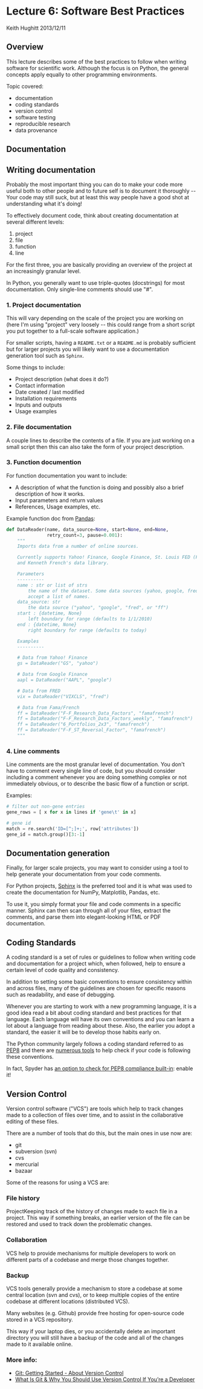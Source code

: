 Lecture 6: Software Best Practices
==================================
Keith Hughitt
2013/12/11

Overview
--------

This lecture describes some of the best practices to follow when writing
software for scientific work. Although the focus is on Python, the general
concepts apply equally to other programming environments.

Topic covered:

* documentation
* coding standards
* version control
* software testing
* reproducible research
* data provenance

Documentation
-------------

## Writing documentation

Probably the most important thing you can do to make your code more useful both
to other people and to future self is to document it thoroughly -- Your code 
may still suck, but at least this way people have a good shot at understanding
what it's doing!

To effectively document code, think about creating documentation at several
different levels:

1. project
2. file
3. function
4. line

For the first three, you are basically providing an overview of the project
at an increasingly granular level.

In Python, you generally want to use triple-quotes (docstrings) for most
documentation. Only single-line comments should use "#".

### 1. Project documentation

This will vary depending on the scale of the project you are working on (here
I'm using "project" very loosely -- this could range from a short script you
put together to a full-scale software application.)

For smaller scripts, having a `README.txt` or a `README.md` is probably 
sufficient but for larger projects you will likely want to use a documentation 
generation tool such as `Sphinx`.

Some things to include:

* Project description (what does it do?)
* Contact information
* Date created / last modified
* Installation requirements
* Inputs and outputs
* Usage examples

### 2. File documentation

A couple lines to describe the contents of a file. If you are just working on
a small script then this can also take the form of your project description.

### 3. Function documention

For function documentation you want to include:

* A description of what the function is doing and possibly also a brief
  description of how it works.
* Input parameters and return values
* References, Usage examples, etc.

Example function doc from
[Pandas](https://github.com/pydata/pandas/blob/master/pandas/io/data.py):

```python
def DataReader(name, data_source=None, start=None, end=None,
               retry_count=3, pause=0.001):
    """
    Imports data from a number of online sources.

    Currently supports Yahoo! Finance, Google Finance, St. Louis FED (FRED)
    and Kenneth French's data library.

    Parameters
    ----------
    name : str or list of strs
        the name of the dataset. Some data sources (yahoo, google, fred) will
        accept a list of names.
    data_source: str
        the data source ("yahoo", "google", "fred", or "ff")
    start : {datetime, None}
        left boundary for range (defaults to 1/1/2010)
    end : {datetime, None}
        right boundary for range (defaults to today)

    Examples
    ----------

    # Data from Yahoo! Finance
    gs = DataReader("GS", "yahoo")

    # Data from Google Finance
    aapl = DataReader("AAPL", "google")

    # Data from FRED
    vix = DataReader("VIXCLS", "fred")

    # Data from Fama/French
    ff = DataReader("F-F_Research_Data_Factors", "famafrench")
    ff = DataReader("F-F_Research_Data_Factors_weekly", "famafrench")
    ff = DataReader("6_Portfolios_2x3", "famafrench")
    ff = DataReader("F-F_ST_Reversal_Factor", "famafrench")
    """
```

### 4. Line comments

Line comments are the most granular level of documentation. You don't have to
comment every single line of code, but you should consider including a comment
whenever you are doing something complex or not immediately obvious, or to
describe the basic flow of a function or script.

Examples:

```python
# filter out non-gene entries
gene_rows = [ x for x in lines if 'gene\t' in x]

# gene id
match = re.search('ID=[^;]+;', row['attributes'])
gene_id = match.group()[3:-1]
```

## Documentation generation

Finally, for larger scale projects, you may want to consider using a tool to
help generate your documentation from your code comments.

For Python projects, [Sphinx](http://sphinx-doc.org/) is the preferred tool
and it is what was used to create the documentation for NumPy, Matplotlib,
Pandas, etc.

To use it, you simply format your file and code comments in a specific manner.
Sphinx can then scan through all of your files, extract the comments, and
parse them into elegant-looking HTML or PDF documentation.

Coding Standards
----------------

A coding standard is a set of rules or guidelines to follow when writing
code and documentation for a project which, when followed, help to ensure a
certain level of code quality and consistency.

In addition to setting some basic conventions to ensure consistency within and
across files, many of the guidelines are chosen for specific reasons such
as readability, and ease of debugging.

Whenever you are starting to work with a new programming language, it is a good
idea read a bit about coding standard and best practices for that language.
Each language will have its own conventions and you can learn a lot about a
language from reading about these. Also, the earlier you adopt a standard, the
easier it will be to develop those habits early on.

The Python community largely follows a coding standard referred to as 
[PEP8](http://www.python.org/dev/peps/pep-0008/) and there are [numerous 
tools](&oq=pep8+checker&aqs=chrome..69i57j0l3.2103j0j1&sourceid=chrome&ie=UTF-8)
to help check if your code is following these conventions.

In fact, Spyder has [an option to check for PEP8 compliance built-in](http://www.southampton.ac.uk/~fangohr/blog/spyder-the-python-ide.html#warn-if-pep8-coding-guidelines-are-violated):
enable it!

Version Control
---------------

Version control software ("VCS") are tools which help to track changes made
to a collection of files over time, and to assist in the collaborative editing
of these files.

There are a number of tools that do this, but the main ones in use now are:

* git
* subversion (svn)
* cvs
* mercurial
* bazaar

Some of the reasons for using a VCS are:

### File history

ProjectKeeping track of the history of changes made to each file in a project. 
This way if something breaks, an earlier version of the file can be restored
and used to track down the problematic changes.

### Collaboration

VCS help to provide mechanisms for multiple developers to work on different
parts of a codebase and merge those changes together.

### Backup

VCS tools generally provide a mechanism to store a codebase at some central
location (svn and cvs), or to keep multiple copies of the entire codebase
at different locations (distributed VCS).

Many websites (e.g. Github) provide free hosting for open-source code stored
in a VCS repository.

This way if your laptop dies, or you accidentally delete an important directory
you will still have a backup of the code and all of the changes made to it
available online.

### More info:

* [Git: Getting Started - About Version Control](http://git-scm.com/book/en/Getting-Started-About-Version-Control)
* [What Is Git & Why You Should Use Version Control If You’re a Developer](http://www.makeuseof.com/tag/git-version-control-youre-developer/)

